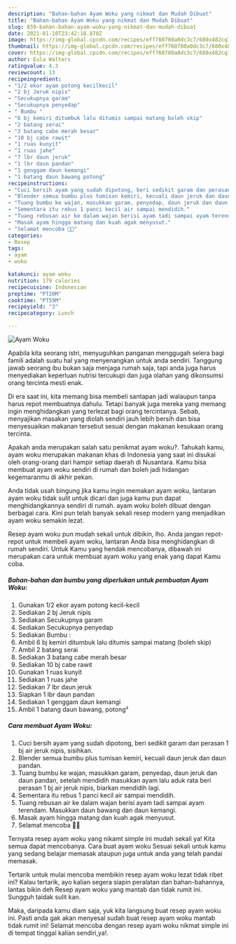 ```yaml
---
description: "Bahan-bahan Ayam Woku yang nikmat dan Mudah Dibuat"
title: "Bahan-bahan Ayam Woku yang nikmat dan Mudah Dibuat"
slug: 859-bahan-bahan-ayam-woku-yang-nikmat-dan-mudah-dibuat
date: 2021-01-10T23:42:18.878Z
image: https://img-global.cpcdn.com/recipes/eff760780a0dc3c7/680x482cq70/ayam-woku-foto-resep-utama.jpg
thumbnail: https://img-global.cpcdn.com/recipes/eff760780a0dc3c7/680x482cq70/ayam-woku-foto-resep-utama.jpg
cover: https://img-global.cpcdn.com/recipes/eff760780a0dc3c7/680x482cq70/ayam-woku-foto-resep-utama.jpg
author: Eula Walters
ratingvalue: 4.3
reviewcount: 13
recipeingredient:
- "1/2 ekor ayam potong kecilkecil"
- "2 bj Jeruk nipis"
- "Secukupnya garam"
- "Secukupnya penyedap"
- " Bumbu "
- "6 bj kemiri ditumbuk lalu ditumis sampai matang boleh skip"
- "2 batang serai"
- "3 batang cabe merah besar"
- "10 bj cabe rawit"
- "1 ruas kunyit"
- "1 ruas jahe"
- "7 lbr daun jeruk"
- "1 lbr daun pandan"
- "1 genggam daun kemangi"
- "1 batang daun bawang potong"
recipeinstructions:
- "Cuci bersih ayam yang sudah dipotong, beri sedikit garam dan perasan 1 bj air jeruk nipis, sisihkan."
- "Blender semua bumbu plus tumisan kemiri, kecuali daun jeruk dan daun pandan."
- "Tuang bumbu ke wajan, masukkan garam, penyedap, daun jeruk dan daun pandan, setelah mendidih masukkan ayam lalu aduk rata beri perasan 1 bj air jeruk nipis, biarkan mendidih lagi."
- "Sementara itu rebus 1 panci kecil air sampai mendidih."
- "Tuang rebusan air ke dalam wajan berisi ayam tadi sampai ayam terendam. Masukkan daun bawang dan daun kemangi."
- "Masak ayam hingga matang dan kuah agak menyusut."
- "Selamat mencoba 💪😍"
categories:
- Resep
tags:
- ayam
- woku

katakunci: ayam woku 
nutrition: 179 calories
recipecuisine: Indonesian
preptime: "PT20M"
cooktime: "PT59M"
recipeyield: "3"
recipecategory: Lunch

---
```



![Ayam Woku](https://img-global.cpcdn.com/recipes/eff760780a0dc3c7/680x482cq70/ayam-woku-foto-resep-utama.jpg)

Apabila kita seorang istri, menyuguhkan panganan menggugah selera bagi famili adalah suatu hal yang menyenangkan untuk anda sendiri. Tanggung jawab seorang ibu bukan saja menjaga rumah saja, tapi anda juga harus menyediakan keperluan nutrisi tercukupi dan juga olahan yang dikonsumsi orang tercinta mesti enak.

Di era  saat ini, kita memang bisa membeli santapan jadi walaupun tanpa harus repot membuatnya dahulu. Tetapi banyak juga mereka yang memang ingin menghidangkan yang terlezat bagi orang tercintanya. Sebab, menyajikan masakan yang diolah sendiri jauh lebih bersih dan bisa menyesuaikan makanan tersebut sesuai dengan makanan kesukaan orang tercinta. 



Apakah anda merupakan salah satu penikmat ayam woku?. Tahukah kamu, ayam woku merupakan makanan khas di Indonesia yang saat ini disukai oleh orang-orang dari hampir setiap daerah di Nusantara. Kamu bisa membuat ayam woku sendiri di rumah dan boleh jadi hidangan kegemaranmu di akhir pekan.

Anda tidak usah bingung jika kamu ingin memakan ayam woku, lantaran ayam woku tidak sulit untuk dicari dan juga kamu pun dapat menghidangkannya sendiri di rumah. ayam woku boleh dibuat dengan berbagai cara. Kini pun telah banyak sekali resep modern yang menjadikan ayam woku semakin lezat.

Resep ayam woku pun mudah sekali untuk dibikin, lho. Anda jangan repot-repot untuk membeli ayam woku, lantaran Anda bisa menghidangkan di rumah sendiri. Untuk Kamu yang hendak mencobanya, dibawah ini merupakan cara untuk membuat ayam woku yang enak yang dapat Kamu coba.

<!--inarticleads1-->

##### Bahan-bahan dan bumbu yang diperlukan untuk pembuatan Ayam Woku:

1. Gunakan 1/2 ekor ayam potong kecil-kecil
1. Sediakan 2 bj Jeruk nipis
1. Sediakan Secukupnya garam
1. Sediakan Secukupnya penyedap
1. Sediakan  Bumbu :
1. Ambil 6 bj kemiri ditumbuk lalu ditumis sampai matang (boleh skip)
1. Ambil 2 batang serai
1. Sediakan 3 batang cabe merah besar
1. Sediakan 10 bj cabe rawit
1. Gunakan 1 ruas kunyit
1. Sediakan 1 ruas jahe
1. Sediakan 7 lbr daun jeruk
1. Siapkan 1 lbr daun pandan
1. Sediakan 1 genggam daun kemangi
1. Ambil 1 batang daun bawang, potong²




<!--inarticleads2-->

##### Cara membuat Ayam Woku:

1. Cuci bersih ayam yang sudah dipotong, beri sedikit garam dan perasan 1 bj air jeruk nipis, sisihkan.
1. Blender semua bumbu plus tumisan kemiri, kecuali daun jeruk dan daun pandan.
1. Tuang bumbu ke wajan, masukkan garam, penyedap, daun jeruk dan daun pandan, setelah mendidih masukkan ayam lalu aduk rata beri perasan 1 bj air jeruk nipis, biarkan mendidih lagi.
1. Sementara itu rebus 1 panci kecil air sampai mendidih.
1. Tuang rebusan air ke dalam wajan berisi ayam tadi sampai ayam terendam. Masukkan daun bawang dan daun kemangi.
1. Masak ayam hingga matang dan kuah agak menyusut.
1. Selamat mencoba 💪😍




Ternyata resep ayam woku yang nikamt simple ini mudah sekali ya! Kita semua dapat mencobanya. Cara buat ayam woku Sesuai sekali untuk kamu yang sedang belajar memasak ataupun juga untuk anda yang telah pandai memasak.

Tertarik untuk mulai mencoba membikin resep ayam woku lezat tidak ribet ini? Kalau tertarik, ayo kalian segera siapin peralatan dan bahan-bahannya, lantas bikin deh Resep ayam woku yang mantab dan tidak rumit ini. Sungguh taidak sulit kan. 

Maka, daripada kamu diam saja, yuk kita langsung buat resep ayam woku ini. Pasti anda gak akan menyesal sudah buat resep ayam woku mantab tidak rumit ini! Selamat mencoba dengan resep ayam woku nikmat simple ini di tempat tinggal kalian sendiri,ya!.

